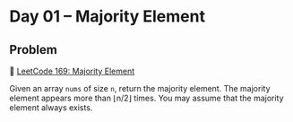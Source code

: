 # Day 01 – Majority Element

## Problem

🔗 [LeetCode 169: Majority Element](https://leetcode.com/problems/majority-element/)

Given an array `nums` of size `n`, return the majority element. The majority element appears more than ⌊n/2⌋ times. You may assume that the majority element always exists.
